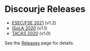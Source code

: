 # Discourje Releases

 * [ESEC/FSE 2021](https://github.com/discourje/releases/releases/tag/v1.2) (v1.2)
 * [ISoLA 2020](https://github.com/discourje/releases/releases/tag/v1.1) (v1.1)
 * [TACAS 2020](https://github.com/discourje/releases/releases/tag/v1.0) (v1.0)

See the [Releases](https://github.com/discourje/tacas2020/releases) page for details.
